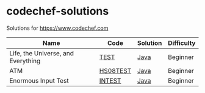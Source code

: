 codechef-solutions
==================

Solutions for https://www.codechef.com

| Name | Code | Solution | Difficulty |
| ---- | ---- | -------- | ---------- |
| Life, the Universe, and Everything | [TEST](https://www.codechef.com/problems/TEST) | [Java](./TEST/Main.java) | Beginner
| ATM | [HS08TEST](https://www.codechef.com/problems/HS08TEST) | [Java](./HS08TEST/Main.java) | Beginner
| Enormous Input Test | [INTEST](https://www.codechef.com/problems/INTEST) | [Java](./INTEST/Main.java) | Beginner
